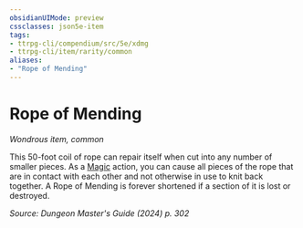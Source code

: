 ```yaml
---
obsidianUIMode: preview
cssclasses: json5e-item
tags:
- ttrpg-cli/compendium/src/5e/xdmg
- ttrpg-cli/item/rarity/common
aliases: 
- "Rope of Mending"
---
```

# Rope of Mending
*Wondrous item, common*  



This 50-foot coil of rope can repair itself when cut into any number of smaller pieces. As a [Magic](3-Compendium/rules/actions.md#Magic) action, you can cause all pieces of the rope that are in contact with each other and not otherwise in use to knit back together. A Rope of Mending is forever shortened if a section of it is lost or destroyed.

*Source: Dungeon Master's Guide (2024) p. 302*